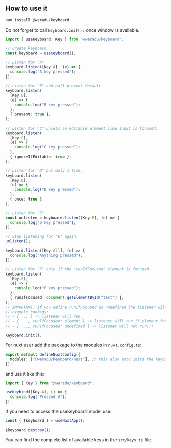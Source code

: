 ## How to use it

```bash
bun install @waradu/keyboard
```

Do not forget to call `keyboard.init();` once window is available.

```ts
import { useKeyboard, Key } from "@waradu/keyboard";

// Create keyboard.
const keyboard = useKeyboard();

// Listen for "A".
keyboard.listen([Key.A], (e) => {
  console.log("A key pressed");
});

// Listen for "B" and call prevent default.
keyboard.listen(
  [Key.B],
  (e) => {
    console.log("B key pressed");
  },
  { prevent: true },
);

// Listen for "C" unless an editable element like input is focused.
keyboard.listen(
  [Key.C],
  (e) => {
    console.log("C key pressed");
  },
  { ignoreIfEditable: true },
);

// Listen for "D" but only 1 time.
keyboard.listen(
  [Key.D],
  (e) => {
    console.log("D key pressed");
  },
  { once: true },
);

// Listen for "E".
const unlisten = keyboard.listen([Key.E], (e) => {
  console.log("D key pressed");
});

// Stop listening for "E" again.
unlisten();

keyboard.listen([Key.All], (e) => {
  console.log("Anything pressed");
});

// Listen for "F" only if the "runIfFocused" element is focused.
keyboard.listen(
  [Key.F],
  (e) => {
    console.log("F key pressed");
  },
  { runIfFocused: document.getElementById("test") },
);
// IMPORTANT: if you define runIfFocused as undefined the listener will not work.
// example configs:
// - { ... } -> listener will run,
// - { ..., runIfFocused: element } -> listener will run if element focused
// - { ..., runIfFocused: undefined } -> listener will not run!!!

keyboard.init();
```

For nuxt user add the package to the modules in `nuxt.config.ts`:

```ts
export default defineNuxtConfig({
  modules: ["@waradu/keyboard/nuxt"], // this also auto inits the keyboard on mounted
});
```

and use it like this:

```ts
import { Key } from "@waradu/keyboard";

useKeybind([Key.A], () => {
  console.log("Pressed A");
});
```

If you need to access the useKeyboard model use:

```ts
const { $keyboard } = useNuxtApp();

$keyboard.destroy();
```

You can find the complete list of available keys in the `src/keys.ts` file.
